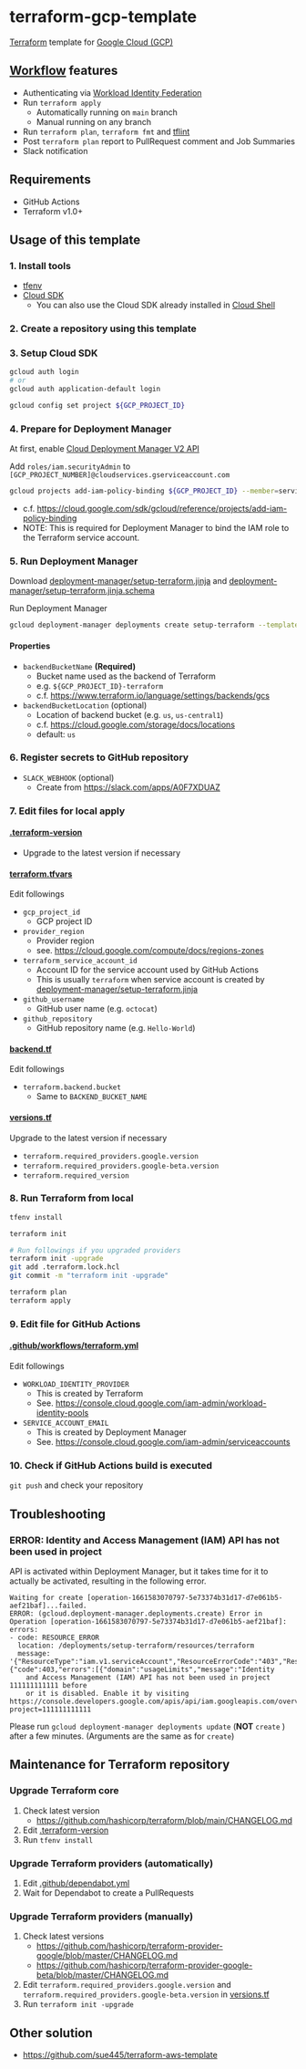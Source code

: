 # terraform-gcp-template
[Terraform](https://www.terraform.io/) template for [Google Cloud (GCP)](https://cloud.google.com/)

## [Workflow](.github/workflows/terraform.yml) features
* Authenticating via [Workload Identity Federation](https://cloud.google.com/iam/docs/configuring-workload-identity-federation#github-actions)
* Run `terraform apply`
  * Automatically running on `main` branch
  * Manual running on any branch
* Run `terraform plan`, `terraform fmt` and [tflint](https://github.com/terraform-linters/tflint)
* Post `terraform plan` report to PullRequest comment and Job Summaries
* Slack notification

## Requirements
* GitHub Actions
* Terraform v1.0+

## Usage of this template
### 1. Install tools
* [tfenv](https://github.com/tfutils/tfenv)
* [Cloud SDK](https://cloud.google.com/sdk/docs/install)
  * You can also use the Cloud SDK already installed in [Cloud Shell](https://cloud.google.com/shell)

### 2. Create a repository using this template

### 3. Setup Cloud SDK
```bash
gcloud auth login
# or
gcloud auth application-default login

gcloud config set project ${GCP_PROJECT_ID}
```

### 4. Prepare for Deployment Manager
At first, enable [Cloud Deployment Manager V2 API](https://console.cloud.google.com/marketplace/product/google/deploymentmanager.googleapis.com)

Add `roles/iam.securityAdmin` to `[GCP_PROJECT_NUMBER]@cloudservices.gserviceaccount.com`

```bash
gcloud projects add-iam-policy-binding ${GCP_PROJECT_ID} --member=serviceAccount:${GCP_PROJECT_NUMBER}@cloudservices.gserviceaccount.com --role=roles/iam.securityAdmin
```

* c.f. https://cloud.google.com/sdk/gcloud/reference/projects/add-iam-policy-binding
* NOTE: This is required for Deployment Manager to bind the IAM role to the Terraform service account.

### 5. Run Deployment Manager
Download [deployment-manager/setup-terraform.jinja](deployment-manager/setup-terraform.jinja) and [deployment-manager/setup-terraform.jinja.schema](deployment-manager/setup-terraform.jinja.schema)

Run Deployment Manager

```bash
gcloud deployment-manager deployments create setup-terraform --template /path/to/setup-terraform.jinja --properties backendBucketName:${BACKEND_BUCKET_NAME},backendBucketLocation:${BACKEND_BUCKET_LOCATION}
```

#### Properties
* `backendBucketName` **(Required)**
  * Bucket name used as the backend of Terraform
  * e.g. `${GCP_PROJECT_ID}-terraform`
  * c.f. https://www.terraform.io/language/settings/backends/gcs
* `backendBucketLocation` (optional)
  * Location of backend bucket (e.g. `us`, `us-central1`)
  * c.f. https://cloud.google.com/storage/docs/locations
  * default: `us`

### 6. Register secrets to GitHub repository
* `SLACK_WEBHOOK` (optional)
  * Create from https://slack.com/apps/A0F7XDUAZ

### 7. Edit files for local apply
#### [.terraform-version](.terraform-version)
* Upgrade to the latest version if necessary

#### [terraform.tfvars](terraform.tfvars)
Edit followings

* `gcp_project_id`
  * GCP project ID
* `provider_region`
  * Provider region
  * see. https://cloud.google.com/compute/docs/regions-zones
* `terraform_service_account_id`
  * Account ID for the service account used by GitHub Actions
  * This is usually `terraform` when service account is created by [deployment-manager/setup-terraform.jinja](deployment-manager/setup-terraform.jinja)
* `github_username`
  * GitHub user name (e.g. `octocat`)
* `github_repository`
  * GitHub repository name (e.g. `Hello-World`)

#### [backend.tf](backend.tf)
Edit followings

* `terraform.backend.bucket`
  * Same to `BACKEND_BUCKET_NAME`

#### [versions.tf](versions.tf)
Upgrade to the latest version if necessary

* `terraform.required_providers.google.version`
* `terraform.required_providers.google-beta.version`
* `terraform.required_version`

### 8. Run Terraform from local
```bash
tfenv install

terraform init

# Run followings if you upgraded providers
terraform init -upgrade
git add .terraform.lock.hcl
git commit -m "terraform init -upgrade"

terraform plan
terraform apply
```

### 9. Edit file for GitHub Actions
#### [.github/workflows/terraform.yml](.github/workflows/terraform.yml)
Edit followings

* `WORKLOAD_IDENTITY_PROVIDER`
  * This is created by Terraform
  * See. https://console.cloud.google.com/iam-admin/workload-identity-pools
* `SERVICE_ACCOUNT_EMAIL`
  * This is created by Deployment Manager
  * See. https://console.cloud.google.com/iam-admin/serviceaccounts

### 10. Check if GitHub Actions build is executed
`git push` and check your repository

## Troubleshooting
### ERROR: Identity and Access Management (IAM) API has not been used in project
API is activated within Deployment Manager, but it takes time for it to actually be activated, resulting in the following error.

```
Waiting for create [operation-1661583070797-5e73374b31d17-d7e061b5-aef21baf]...failed.
ERROR: (gcloud.deployment-manager.deployments.create) Error in Operation [operation-1661583070797-5e73374b31d17-d7e061b5-aef21baf]: errors:
- code: RESOURCE_ERROR
  location: /deployments/setup-terraform/resources/terraform
  message: '{"ResourceType":"iam.v1.serviceAccount","ResourceErrorCode":"403","ResourceErrorMessage":{"code":403,"errors":[{"domain":"usageLimits","message":"Identity
    and Access Management (IAM) API has not been used in project 111111111111 before
    or it is disabled. Enable it by visiting https://console.developers.google.com/apis/api/iam.googleapis.com/overview?project=111111111111
```

Please run `gcloud deployment-manager deployments update` (**NOT** `create` ) after a few minutes. (Arguments are the same as for `create`)

## Maintenance for Terraform repository
### Upgrade Terraform core
1. Check latest version
    * https://github.com/hashicorp/terraform/blob/main/CHANGELOG.md
2. Edit [.terraform-version](.terraform-version)
3. Run `tfenv install`

### Upgrade Terraform providers (automatically)
1. Edit [.github/dependabot.yml](.github/dependabot.yml)
2. Wait for Dependabot to create a PullRequests

### Upgrade Terraform providers (manually)
1. Check latest versions
    * https://github.com/hashicorp/terraform-provider-google/blob/master/CHANGELOG.md
    * https://github.com/hashicorp/terraform-provider-google-beta/blob/master/CHANGELOG.md
2. Edit `terraform.required_providers.google.version` and `terraform.required_providers.google-beta.version` in [versions.tf](versions.tf)
3. Run `terraform init -upgrade`

## Other solution
* https://github.com/sue445/terraform-aws-template
